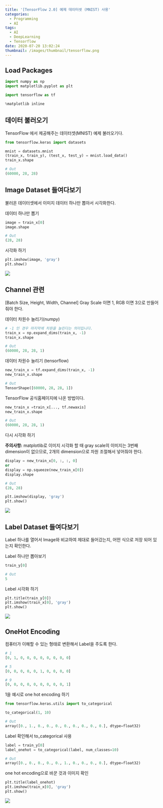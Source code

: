 ```yaml
---
title: '[TensorFlow 2.0] 예제 데이터셋 (MNIST) 사용'
categories:
  - Programming
  - AI
tags:
  - AI
  - DeepLearning
  - Tensorflow
date: 2020-07-20 13:02:24
thumbnail: /images/thumbnail/tensorflow.png
---
```


## Load Packages

```python
import numpy as np
import matplotlib.pyplot as plt

import tensorflow as tf

%matplotlib inline
```

## 데이터 불러오기

TensorFlow 에서 제공해주는 데이터셋(MNIST) 예제 불러오기다.

```python
from tensorflow.keras import datasets

mnist = datasets.mnist
(train_x, train_y), (test_x, test_y) = mnist.load_data()
train_x.shape

# Out
(60000, 28, 28)
```

## Image Dataset 들여다보기

불러온 데이터셋에서 이미지 데이터 하나만 뽑아서 시각화한다.

데이터 하나만 뽑기

```python
image = train_x[0]
image.shape

# Out
(28, 28)
```

시각화 하기

```python
plt.imshow(image, 'gray')
plt.show()
```

![](/images/ai/dev/1.png)

## Channel 관련

[Batch Size, Height, Width, Channel]
Gray Scale 이면 1, RGB 이면 3으로 만들어줘야 한다.

데이터 차원수 늘리기(numpy)

```python
# -1 인 경우 마지막에 차원을 늘린다는 의미입니다.
train_x = np.expand_dims(train_x, -1)
train_x.shape

# Out
(60000, 28, 28, 1)
```

데이터 차원수 늘리기 (tensorflow)

```python
new_train_x = tf.expand_dims(train_x, -1)
new_train_x.shape

# Out
TensorShape([60000, 28, 28, 1])
```

TensorFlow 공식홈페이지에 나온 방법이다.

```python
new_train_x =train_x[..., tf.newaxis]
new_train_x.shape

# Out
(60000, 28, 28, 1)
```

다시 시각화 하기

**주의사항:** matplotlib로 이미지 시각화 할 때 gray scale의 이미지는 3번째 dimension이 없으므로, 2개의 dimension으로 차원 조절해서 넣어줘야 한다.

```python
display = new_train_x[0, :, :, 0]
or
display = np.squeeze(new_train_x[0])
display.shape

# Out
(28, 28)
```

```python
plt.imshow(display, 'gray')
plt.show()
```

![](/images/ai/dev/1.png)

## Label Dataset 들여다보기

Label 하나를 열어서 Image와 비교하여 제대로 들어갔는지, 어떤 식으로 저장 되어 있는지 확인한다.

Label 하나만 뽑아보기

```python
train_y[0]

# Out
5
```

Lebel 시각화 하기

```python
plt.title(train_y[0])
plt.imshow(train_x[0], 'gray')
plt.show()
```

![](/images/ai/dev/2.png)

## OneHot Encoding

컴퓨터가 이해할 수 있는 형태로 변환해서 Label을 주도록 한다.

```python
# 1
[0, 1, 0, 0, 0, 0, 0, 0, 0, 0]

# 5
[0, 0, 0, 0, 0, 1, 0, 0, 0, 0]

# 9
[0, 0, 0, 0, 0, 0, 0, 0, 0, 1]
```

1을 예시로 one hot encoding 하기

```python
from tensorflow.keras.utils import to_categorical

to_categorical(1, 10)

# Out
array([0., 1., 0., 0., 0., 0., 0., 0., 0., 0.], dtype=float32)
```

Label 확인해서 to_categorical 사용

```python
label = train_y[0]
label_onehot = to_categorical(label, num_classes=10)

# Out
array([0., 0., 0., 0., 0., 1., 0., 0., 0., 0.], dtype=float32)
```

one hot encoding으로 바꾼 것과 이미지 확인

```python
plt.title(label_onehot)
plt.imshow(train_x[0], 'gray')
plt.show()
```

![](/images/ai/dev/3.png)
